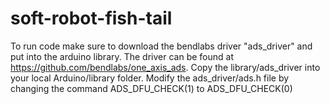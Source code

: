 # soft-robot-fish-tail

To run code make sure to download the bendlabs driver "ads_driver" and put into the arduino library.
The driver can be found at https://github.com/bendlabs/one_axis_ads.
Copy the library/ads_driver into your local Arduino/library folder.
Modify the ads_driver/ads.h file by changing the command ADS_DFU_CHECK(1) to ADS_DFU_CHECK(0)

